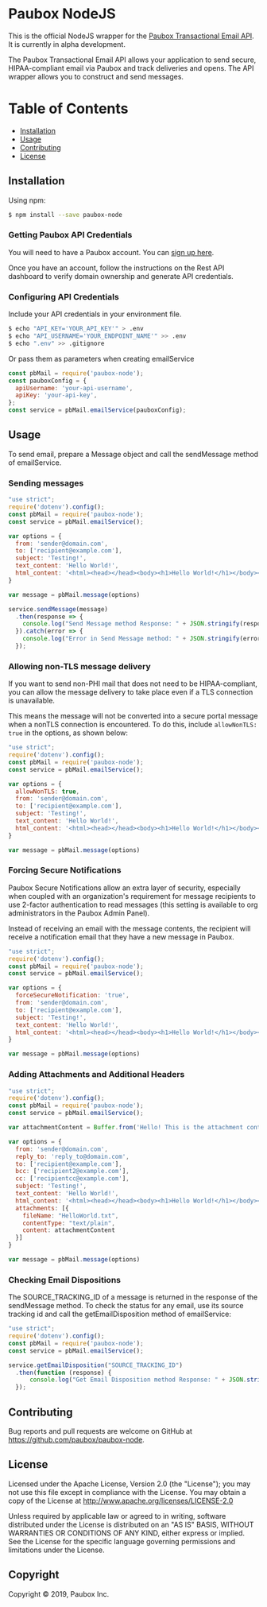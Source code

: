 # Paubox NodeJS

This is the official NodeJS wrapper for the [Paubox Transactional Email API](https://www.paubox.com/solutions/email-api). It is currently in alpha development.

The Paubox Transactional Email API allows your application to send secure, HIPAA-compliant email via Paubox and track deliveries and opens.
The API wrapper allows you to construct and send messages.

# Table of Contents
* [Installation](#installation)
*  [Usage](#usage)
*  [Contributing](#contributing)
*  [License](#license)

<a name="#installation"></a>
## Installation

Using npm:

```bash
$ npm install --save paubox-node
```

### Getting Paubox API Credentials
You will need to have a Paubox account. You can [sign up here](https://www.paubox.com/join/see-pricing?unit=messages).

Once you have an account, follow the instructions on the Rest API dashboard to verify domain ownership and generate API credentials.

### Configuring API Credentials

Include your API credentials in your environment file.

```bash
$ echo "API_KEY='YOUR_API_KEY'" > .env
$ echo "API_USERNAME='YOUR_ENDPOINT_NAME'" >> .env
$ echo ".env" >> .gitignore
```

Or pass them as parameters when creating emailService

```javascript
const pbMail = require('paubox-node');
const pauboxConfig = {
  apiUsername: 'your-api-username',
  apiKey: 'your-api-key',
};
const service = pbMail.emailService(pauboxConfig);
```

<a name="#usage"></a>
## Usage

To send email, prepare a Message object and call the sendMessage method of
emailService.

### Sending messages

```javascript
"use strict";
require('dotenv').config();
const pbMail = require('paubox-node');
const service = pbMail.emailService();

var options = {
  from: 'sender@domain.com',
  to: ['recipient@example.com'],
  subject: 'Testing!',
  text_content: 'Hello World!',
  html_content: '<html><head></head><body><h1>Hello World!</h1></body></html>',
}

var message = pbMail.message(options)

service.sendMessage(message)
  .then(response => {
    console.log("Send Message method Response: " + JSON.stringify(response));
  }).catch(error => {
    console.log("Error in Send Message method: " + JSON.stringify(error));
  });
```

### Allowing non-TLS message delivery

If you want to send non-PHI mail that does not need to be HIPAA-compliant, you can allow the message delivery to take place even if a TLS connection is unavailable.

This means the message will not be converted into a secure portal message when a nonTLS connection is encountered. To do this, include `allowNonTLS: true` in the options, as shown below:

```javascript
"use strict";
require('dotenv').config();
const pbMail = require('paubox-node');
const service = pbMail.emailService();

var options = {
  allowNonTLS: true,
  from: 'sender@domain.com',
  to: ['recipient@example.com'],
  subject: 'Testing!',
  text_content: 'Hello World!',
  html_content: '<html><head></head><body><h1>Hello World!</h1></body></html>',
}

var message = pbMail.message(options)
```

### Forcing Secure Notifications
Paubox Secure Notifications allow an extra layer of security, especially when coupled with an organization's requirement for message recipients to use 2-factor authentication to read messages (this setting is available to org administrators in the Paubox Admin Panel).

Instead of receiving an email with the message contents, the recipient will receive a notification email that they have a new message in Paubox.

```javascript
"use strict";
require('dotenv').config();
const pbMail = require('paubox-node');
const service = pbMail.emailService();

var options = {  
  forceSecureNotification: 'true',
  from: 'sender@domain.com',
  to: ['recipient@example.com'],
  subject: 'Testing!',
  text_content: 'Hello World!',
  html_content: '<html><head></head><body><h1>Hello World!</h1></body></html>',
}

var message = pbMail.message(options)
```

### Adding Attachments and Additional Headers


```javascript
"use strict";
require('dotenv').config();
const pbMail = require('paubox-node');
const service = pbMail.emailService();

var attachmentContent = Buffer.from('Hello! This is the attachment content!').toString('base64')

var options = {
  from: 'sender@domain.com',
  reply_to: 'reply_to@domain.com',
  to: ['recipient@example.com'],
  bcc: ['recipient2@example.com'],
  cc: ['recipientcc@example.com'],
  subject: 'Testing!',
  text_content: 'Hello World!',
  html_content: '<html><head></head><body><h1>Hello World!</h1></body></html>',
  attachments: [{
    fileName: "HelloWorld.txt",
    contentType: "text/plain",
    content: attachmentContent
  }]
}

var message = pbMail.message(options)
```


### Checking Email Dispositions

The SOURCE_TRACKING_ID of a message is returned in the response of the sendMessage method. To check the status for any email, use its source tracking id and call the getEmailDisposition method of emailService:

```javascript
"use strict";
require('dotenv').config();
const pbMail = require('paubox-node');
const service = pbMail.emailService();

service.getEmailDisposition("SOURCE_TRACKING_ID")
  .then(function (response) {
      console.log("Get Email Disposition method Response: " + JSON.stringify(response));
  });
```

<a name="#contributing"></a>
## Contributing

Bug reports and pull requests are welcome on GitHub at https://github.com/paubox/paubox-node.


<a name="#license"></a>
## License

Licensed under the Apache License, Version 2.0 (the "License");
you may not use this file except in compliance with the License.
You may obtain a copy of the License at http://www.apache.org/licenses/LICENSE-2.0

Unless required by applicable law or agreed to in writing, software
distributed under the License is distributed on an "AS IS" BASIS,
WITHOUT WARRANTIES OR CONDITIONS OF ANY KIND, either express or implied.
See the License for the specific language governing permissions and
limitations under the License.

## Copyright
Copyright &copy; 2019, Paubox Inc.
